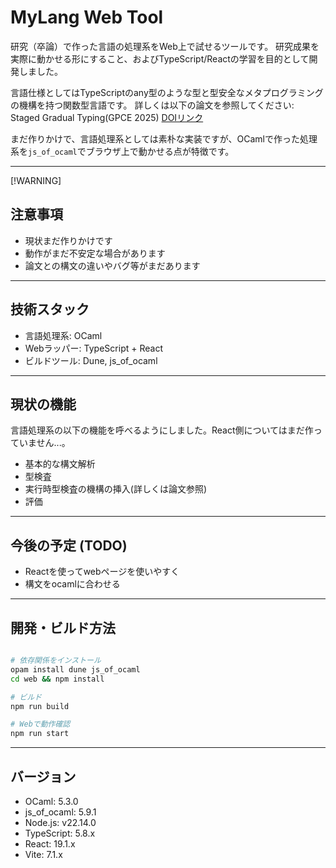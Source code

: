 # MyLang Web Tool

研究（卒論）で作った言語の処理系をWeb上で試せるツールです。
研究成果を実際に動かせる形にすること、およびTypeScript/Reactの学習を目的として開発しました。

言語仕様としてはTypeScriptのany型のような型と型安全なメタプログラミングの機構を持つ関数型言語です。
詳しくは以下の論文を参照してください: Staged Gradual Typing(GPCE 2025)
[DOIリンク](https://dl.acm.org/doi/10.1145/3742876.3742880)  
 
まだ作りかけで、言語処理系としては素朴な実装ですが、OCamlで作った処理系を`js_of_ocaml`でブラウザ上で動かせる点が特徴です。

---
[!WARNING]
## 注意事項
- 現状まだ作りかけです
- 動作がまだ不安定な場合があります
- 論文との構文の違いやバグ等がまだあります

---

## 技術スタック
- 言語処理系: OCaml
- Webラッパー: TypeScript + React
- ビルドツール: Dune, js_of_ocaml

---

## 現状の機能
言語処理系の以下の機能を呼べるようにしました。React側についてはまだ作っていません...。
- 基本的な構文解析
- 型検査
- 実行時型検査の機構の挿入(詳しくは論文参照)
- 評価

---

## 今後の予定 (TODO)
- Reactを使ってwebページを使いやすく
- 構文をocamlに合わせる

---

## 開発・ビルド方法
```bash

# 依存関係をインストール
opam install dune js_of_ocaml
cd web && npm install

# ビルド
npm run build

# Webで動作確認
npm run start

```

---

## バージョン

- OCaml: 5.3.0
- js_of_ocaml: 5.9.1
- Node.js: v22.14.0
- TypeScript: 5.8.x
- React: 19.1.x
- Vite: 7.1.x

